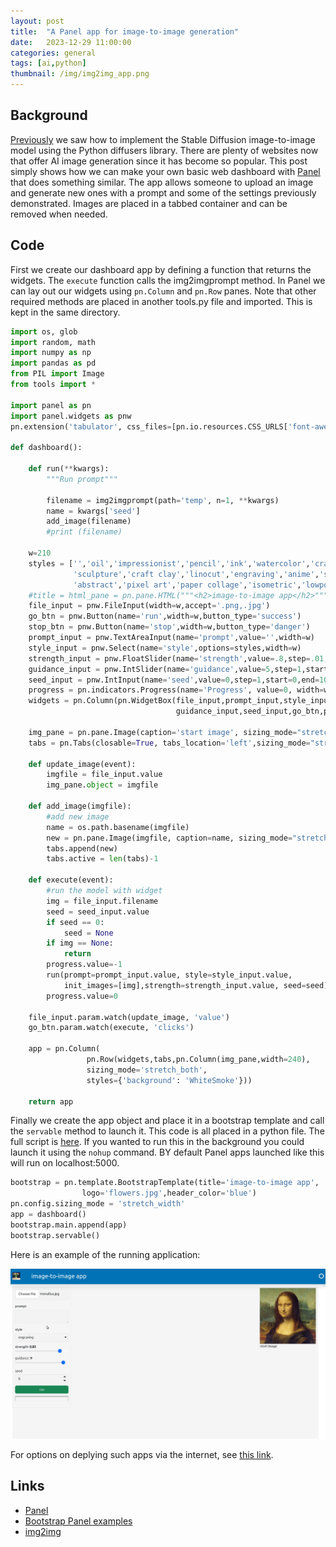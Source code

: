 ```yaml
---
layout: post
title:  "A Panel app for image-to-image generation"
date:   2023-12-29 11:00:00
categories: general
tags: [ai,python]
thumbnail: /img/img2img_app.png
---
```


## Background

[Previously](/general/stable-diff-img2img) we saw how to implement the Stable Diffusion image-to-image model using the Python diffusers library. There are plenty of websites now that offer AI image generation since it has become so popular. This post simply shows how we can make your own basic web dashboard with [Panel](https://panel.holoviz.org/) that does something similar. The app allows someone to upload an image and generate new ones with a prompt and some of the settings previously demonstrated. Images are placed in a tabbed container and can be removed when needed.

## Code

First we create our dashboard app by defining a function that returns the widgets. The `execute` function calls the img2imgprompt method. In Panel we can lay out our widgets using `pn.Column` and `pn.Row` panes. Note that other required methods are placed in another tools.py file and imported. This is kept in the same directory.

```python
import os, glob
import random, math
import numpy as np
import pandas as pd
from PIL import Image
from tools import *

import panel as pn
import panel.widgets as pnw
pn.extension('tabulator', css_files=[pn.io.resources.CSS_URLS['font-awesome']])

def dashboard():
    
    def run(**kwargs):
        """Run prompt""" 
      
        filename = img2imgprompt(path='temp', n=1, **kwargs)
        name = kwargs['seed']
        add_image(filename)
        #print (filename)

    w=210    
    styles = ['','oil','impressionist','pencil','ink','watercolor','crayon drawing','digital art','pop art','cubism',
              'sculpture','craft clay','linocut','engraving','anime','studio photography','analog film',
              'abstract','pixel art','paper collage','isometric','lowpoly','origami']
    #title = html_pane = pn.pane.HTML("""<h2>image-to-image app</h2>""")
    file_input = pnw.FileInput(width=w,accept='.png,.jpg')    
    go_btn = pnw.Button(name='run',width=w,button_type='success')
    stop_btn = pnw.Button(name='stop',width=w,button_type='danger')
    prompt_input = pnw.TextAreaInput(name='prompt',value='',width=w)
    style_input = pnw.Select(name='style',options=styles,width=w)
    strength_input = pnw.FloatSlider(name='strength',value=.8,step=.01,start=.01,end=.99,width=w)
    guidance_input = pnw.IntSlider(name='guidance',value=5,step=1,start=0,end=10,width=w)
    seed_input = pnw.IntInput(name='seed',value=0,step=1,start=0,end=10000,width=w)
    progress = pn.indicators.Progress(name='Progress', value=0, width=w, bar_color='primary')    
    widgets = pn.Column(pn.WidgetBox(file_input,prompt_input,style_input,strength_input,
                                     guidance_input,seed_input,go_btn,progress), height=700, width=230)
                
    img_pane = pn.pane.Image(caption='start image', sizing_mode="stretch_width")
    tabs = pn.Tabs(closable=True, tabs_location='left',sizing_mode="stretch_width")

    def update_image(event):
        imgfile = file_input.value
        img_pane.object = imgfile
        
    def add_image(imgfile):
        #add new image 
        name = os.path.basename(imgfile)
        new = pn.pane.Image(imgfile, caption=name, sizing_mode="stretch_both")        
        tabs.append(new)
        tabs.active = len(tabs)-1
              
    def execute(event):
        #run the model with widget         
        img = file_input.filename
        seed = seed_input.value
        if seed == 0:
            seed = None
        if img == None:
            return
        progress.value=-1
        run(prompt=prompt_input.value, style=style_input.value, 
            init_images=[img],strength=strength_input.value, seed=seed)
        progress.value=0
        
    file_input.param.watch(update_image, 'value')
    go_btn.param.watch(execute, 'clicks')
    
    app = pn.Column(
                 pn.Row(widgets,tabs,pn.Column(img_pane,width=240),
                 sizing_mode='stretch_both',
                 styles={'background': 'WhiteSmoke'}))

    return app
```

Finally we create the app object and place it in a bootstrap template and call the `servable` method to launch it. This code is all placed in a python file. The full script is [here](https://github.com/dmnfarrell/teaching/blob/master/machine_learning/img2imgapp.py). If you wanted to run this in the background you could launch it using the `nohup` command. BY default Panel apps launched like this will run on localhost:5000.

```python
bootstrap = pn.template.BootstrapTemplate(title='image-to-image app',
                logo='flowers.jpg',header_color='blue')
pn.config.sizing_mode = 'stretch_width'
app = dashboard()
bootstrap.main.append(app)
bootstrap.servable()
```

Here is an example of the running application: 

<div style="width: auto;">
 <a href="/img/img2img_app.gif"> <img class="scaled" src="/img/img2img_app.gif"></a>  
  <p class="caption"></p>
</div>

For options on deplying such apps via the internet, see [this link](https://docs.bokeh.org/en/latest/docs/user_guide/server/deploy.html#ug-server-deploy).

## Links

* [Panel](https://panel.holoviz.org/gallery/index.html)
* [Bootstrap Panel examples](https://bootsnipp.com/tags/panel)
* [img2img](https://huggingface.co/docs/diffusers/using-diffusers/img2img)